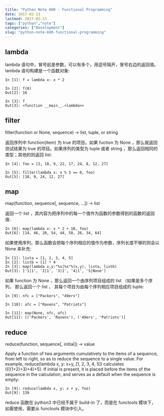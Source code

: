 ```yaml
---
title: "Python Note 600 - Functional Programming"
date: 2017-02-13
lastmod: 2017-02-13
tags: ["python","note"]
categories: ["Development"]
slug: "python-note-600-functional-programming"
---
```


lambda
------

lambda 语句中，冒号前是参数，可以有多个，用逗号隔开，冒号右边的返回值。
lambda 语句构建是一个函数对象:

    In [1]: f = lambda x: x * 2

    In [2]: f(8)
    Out[2]: 16

    In [3]: f
    Out[3]: <function __main__.<lambda>>

filter
------

filter(function or None, sequence) -&gt; list, tuple, or string

返回序列中 function(item) 为 true 的项目。如果 fuction 为 None
，那么就返回 测试结果为 true 的项目。如果序列的类型为 tuple 或者 string
，那么返回相同的 类型；其他的则返回 list:

    In [4]: foo = [2, 18, 9, 22, 17, 24, 8, 12, 27]

    In [5]: filter(lambda x: x % 3 == 0, foo)
    Out[5]: [18, 9, 24, 12, 27]

map
---

map(function, sequence\[, sequence, ...\]) -&gt; list

返回一个 list
，其内容为把序列中的每一个值作为函数的参数得到的函数的返回值:

    In [6]: map(lambda x: x * 2 + 10, foo)
    Out[6]: [14, 46, 28, 54, 44, 58, 26, 34, 64]

如果使用序列，那么函数会把每个序列相应的值作为参数，序列长度不够的则会以
None 来补充:

    In [1]: lista = [1, 2, 3, 4, 5]
    In [2]: listb = [1] * 4
    In [3]: map(lambda x,y:"%s|%s"%(x,y), lista, listb)
    Out[3]: ['1|1', '2|1', '3|1', '4|1', '5|None']

如果 function 为 None ，那么返回一个由序列项目组成的 list
（如果是多个序列， 那么返回一个 list ，
其每个项目为由每个序列相应项目组成的 tuple:

    In [9]: nfc = ["Packers", "49ers"]

    In [10]: afc = ["Ravens", "Patriots"]

    In [11]: map(None, nfc, afc)
    Out[11]: [('Packers', 'Ravens'), ('49ers', 'Patriots')]

reduce
------

reduce(function, sequence\[, initial\]) -&gt; value

Apply a function of two arguments cumulatively to the items of a
sequence, from left to right, so as to reduce the sequence to a single
value. For example, reduce(lambda x, y: x+y, \[1, 2, 3, 4, 5\])
calculates ((((1+2)+3)+4)+5). If initial is present, it is placed before
the items of the sequence in the calculation, and serves as a default
when the sequence is empty:

    In [9]: reduce(lambda x, y: x + y, foo)
    Out[9]: 139

reduce 函数在 python3 中已经不属于 build-in 了，而是在 functools
模块下， 如需使用，需要从 functools 模块中引入。
